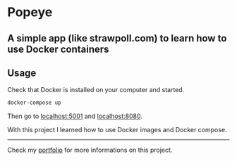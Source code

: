 # Popeye

## A simple app (like strawpoll.com) to learn how to use Docker containers

## Usage

Check that Docker is installed on your computer and started.
``` zsh
docker-compose up
```
Then go to [localhost:5001](localhose:5001) and [localhost:8080](localhost:8080).

With this project I learned how to use Docker images and Docker compose.
___
Check my [portfolio](http://simonlefourn.com) for more informations on this project.

